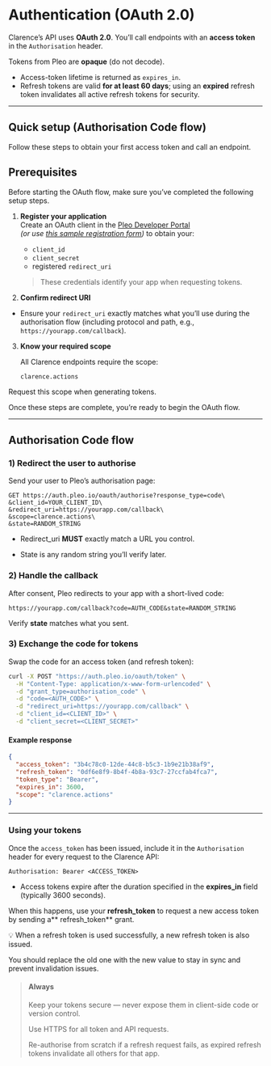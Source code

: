 # Authentication (OAuth 2.0)

Clarence’s API uses **OAuth 2.0**. You’ll call endpoints with an **access token** in the `Authorisation` header.

Tokens from Pleo are **opaque** (do not decode).  

- Access-token lifetime is returned as `expires_in`. 
- Refresh tokens are valid **for at least 60 days**; using an **expired** refresh token invalidates all active refresh tokens for security.

---

## Quick setup (Authorisation Code flow)

Follow these steps to obtain your first access token and call an endpoint.

## Prerequisites

Before starting the OAuth flow, make sure you’ve completed the following setup steps.

1. **Register your application**  
   Create an OAuth client in the [Pleo Developer Portal](https://developers.pleo.io/docs/oauth-client-registration)  
   *(or use [this sample registration form](#))* to obtain your:
   - `client_id`
   - `client_secret`
   - registered `redirect_uri`

   > These credentials identify your app when requesting tokens.

2. **Confirm redirect URI**  
  -  Ensure your `redirect_uri` exactly matches what you’ll use during the authorisation flow (including protocol and path, e.g., `https://yourapp.com/callback`).

3. **Know your required scope**  

   All Clarence endpoints require the scope:  
   
   ```text
   clarence.actions
   ```

Request this scope when generating tokens.

Once these steps are complete, you’re ready to begin the OAuth flow.

---

## Authorisation Code flow

### 1) Redirect the user to authorise
Send your user to Pleo’s authorisation page:

```http
GET https://auth.pleo.io/oauth/authorise?response_type=code\
&client_id=YOUR_CLIENT_ID\
&redirect_uri=https://yourapp.com/callback\
&scope=clarence.actions\
&state=RANDOM_STRING
```

- Redirect_uri **MUST** exactly match a URL you control.

- State is any random string you’ll verify later.

### 2) Handle the callback

After consent, Pleo redirects to your app with a short-lived code:

```http
https://yourapp.com/callback?code=AUTH_CODE&state=RANDOM_STRING
```

Verify **state** matches what you sent.

### 3) Exchange the code for tokens

Swap the code for an access token (and refresh token):

```bash
curl -X POST "https://auth.pleo.io/oauth/token" \
  -H "Content-Type: application/x-www-form-urlencoded" \
  -d "grant_type=authorisation_code" \
  -d "code=<AUTH_CODE>" \
  -d "redirect_uri=https://yourapp.com/callback" \
  -d "client_id=<CLIENT_ID>" \
  -d "client_secret=<CLIENT_SECRET>"
```

#### Example response

```json
{
  "access_token": "3b4c78c0-12de-44c8-b5c3-1b9e21b38af9",
  "refresh_token": "0df6e8f9-8b4f-4b8a-93c7-27ccfab4fca7",
  "token_type": "Bearer",
  "expires_in": 3600,
  "scope": "clarence.actions"
}
```

---

### Using your tokens

Once the `access_token` has been issued, include it in the `Authorisation` header for every request to the Clarence API:

```http
Authorisation: Bearer <ACCESS_TOKEN>
```
- Access tokens expire after the duration specified in the **expires_in** field (typically 3600 seconds).

When this happens, use your **refresh_token** to request a new access token by sending a** refresh_token** grant.

💡 When a refresh token is used successfully, a new refresh token is also issued.

You should replace the old one with the new value to stay in sync and prevent invalidation issues.

<!-- theme: warning -->
> #### Always
>
> Keep your tokens secure — never expose them in client-side code or version control.
>
>Use HTTPS for all token and API requests.
>
>Re-authorise from scratch if a refresh request fails, as expired refresh tokens invalidate all others for that app.